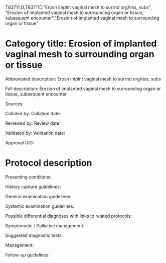 T83711,D,T83711D,"Erosn implnt vaginal mesh to surrnd org/tiss, subs", "Erosion of implanted vaginal mesh to surrounding organ or tissue, subsequent encounter","Erosion of implanted vaginal mesh to surrounding organ or tissue"
# Category title: Erosion of implanted vaginal mesh to surrounding organ or tissue

Abbreviated description: Erosn implnt vaginal mesh to surrnd org/tiss, subs

Full description: Erosion of implanted vaginal mesh to surrounding organ or tissue, subsequent encounter

Sources:

Collated by:
Collation date:

Reviewed by:
Review date:

Validated by:
Validation date:

Approval UID:

# Protocol description

Presenting conditions:

History capture guidelines:

General examination guidelines:

Systemic examination guidelines:

Possible differential diagnoses with links to related protocols:

Symptomatic / Palliative management:

Suggested diagnostic tests:

Management:

Follow-up guidelines:
